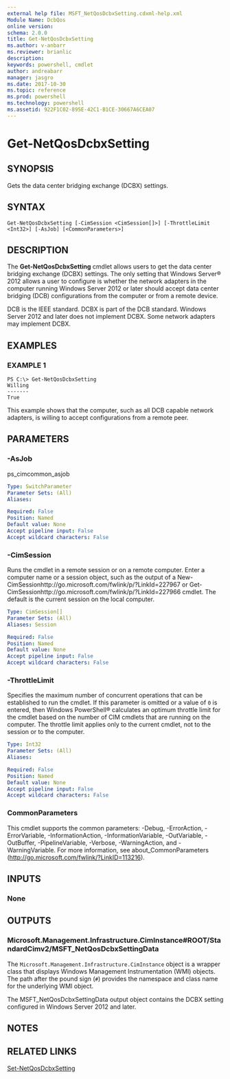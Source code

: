 ```yaml
---
external help file: MSFT_NetQosDcbxSetting.cdxml-help.xml
Module Name: DcbQos
online version: 
schema: 2.0.0
title: Get-NetQosDcbxSetting
ms.author: v-anbarr
ms.reviewer: brianlic
description: 
keywords: powershell, cmdlet
author: andreabarr
manager: jasgro
ms.date: 2017-10-30
ms.topic: reference
ms.prod: powershell
ms.technology: powershell
ms.assetid: 922F1C02-895E-42C1-B1CE-30667A6CEA07
---
```


# Get-NetQosDcbxSetting

## SYNOPSIS
Gets the data center bridging exchange (DCBX) settings.

## SYNTAX

```
Get-NetQosDcbxSetting [-CimSession <CimSession[]>] [-ThrottleLimit <Int32>] [-AsJob] [<CommonParameters>]
```

## DESCRIPTION
The **Get-NetQosDcbxSetting** cmdlet allows users to get the data center bridging exchange (DCBX) settings.
The only setting that Windows Server® 2012 allows a user to configure is whether the network adapters in the computer running Windows Server 2012 or later should accept data center bridging (DCB) configurations from the computer or from a remote device.

DCB is the IEEE standard.
DCBX is part of the DCB standard.
Windows Server 2012 and later does not implement DCBX.
Some network adapters may implement DCBX.

## EXAMPLES

### EXAMPLE 1
```
PS C:\> Get-NetQosDcbxSetting
Willing 
------- 
True
```

This example shows that the computer, such as all DCB capable network adapters, is willing to accept configurations from a remote peer.

## PARAMETERS

### -AsJob
ps_cimcommon_asjob

```yaml
Type: SwitchParameter
Parameter Sets: (All)
Aliases: 

Required: False
Position: Named
Default value: None
Accept pipeline input: False
Accept wildcard characters: False
```

### -CimSession
Runs the cmdlet in a remote session or on a remote computer.
Enter a computer name or a session object, such as the output of a New-CimSessionhttp://go.microsoft.com/fwlink/p/?LinkId=227967 or Get-CimSessionhttp://go.microsoft.com/fwlink/p/?LinkId=227966 cmdlet.
The default is the current session on the local computer.

```yaml
Type: CimSession[]
Parameter Sets: (All)
Aliases: Session

Required: False
Position: Named
Default value: None
Accept pipeline input: False
Accept wildcard characters: False
```

### -ThrottleLimit
Specifies the maximum number of concurrent operations that can be established to run the cmdlet.
If this parameter is omitted or a value of `0` is entered, then Windows PowerShell® calculates an optimum throttle limit for the cmdlet based on the number of CIM cmdlets that are running on the computer.
The throttle limit applies only to the current cmdlet, not to the session or to the computer.

```yaml
Type: Int32
Parameter Sets: (All)
Aliases: 

Required: False
Position: Named
Default value: None
Accept pipeline input: False
Accept wildcard characters: False
```

### CommonParameters
This cmdlet supports the common parameters: -Debug, -ErrorAction, -ErrorVariable, -InformationAction, -InformationVariable, -OutVariable, -OutBuffer, -PipelineVariable, -Verbose, -WarningAction, and -WarningVariable. For more information, see about_CommonParameters (http://go.microsoft.com/fwlink/?LinkID=113216).

## INPUTS

### None

## OUTPUTS

### Microsoft.Management.Infrastructure.CimInstance#ROOT/StandardCimv2/MSFT_NetQosDcbxSettingData
The `Microsoft.Management.Infrastructure.CimInstance` object is a wrapper class that displays Windows Management Instrumentation (WMI) objects.
The path after the pound sign (`#`) provides the namespace and class name for the underlying WMI object.
                         
The MSFT_NetQosDcbxSettingData output object contains the DCBX setting configured in Windows Server 2012 and later.

## NOTES

## RELATED LINKS

[Set-NetQosDcbxSetting](./Set-NetQosDcbxSetting.md)

